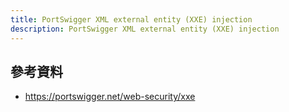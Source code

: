 ```yaml
---
title: PortSwigger XML external entity (XXE) injection
description: PortSwigger XML external entity (XXE) injection
---
```


## 參考資料

- https://portswigger.net/web-security/xxe
